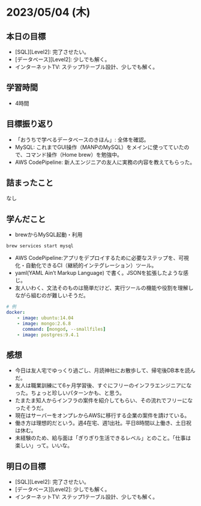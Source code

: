 # 2023/05/04 (木)

## 本日の目標

- [SQL][Level2]: 完了させたい。
- [データベース][Level2]: 少しでも解く。
- インターネットTV: ステップ1テーブル設計、少しでも解く。

## 学習時間

- 4時間

## 目標振り返り

- 「おうちで学べるデータベースのきほん」: 全体を確認。
- MySQL: これまでGUI操作（MANPのMySQL）をメインに使ってていたので、コマンド操作（Home brew）を勉強中。
- AWS CodePipeline: 新人エンジニアの友人に実務の内容を教えてもらった。

## 詰まったこと

なし

## 学んだこと

- brewからMySQL起動・利用
```ubuntu
brew services start mysql
```
- AWS CodePipeline:アプリをデプロイするために必要なステップを、可視化・自動化できるCI（継続的インテグレーション）ツール。
- yaml(YAML Ain’t Markup Language) で書く。JSONを拡張したような感じ。
- 友人いわく、文法そのものは簡単だけど、実行ツールの機能や役割を理解しながら組むのが難しいそうだ。

```yaml
# 例
docker:
    - image: ubuntu:14.04
    - image: mongo:2.6.8
      command: [mongod, --smallfiles]
    - image: postgres:9.4.1
```

## 感想

- 今日は友人宅でゆっくり過ごし、月読神社にお散歩して、帰宅後DB本を読んだ。
- 友人は職業訓練にて6ヶ月学習後、すぐにフリーのインフラエンジニアになった。ちょっと珍しいパターンかも、と思う。
- たまたま知人からインフラの案件を紹介してもらい、その流れでフリーになったそうだ。
- 現在はサーバーをオンプレからAWSに移行する企業の案件を請けている。
- 働き方は理想的だという。週4在宅、週1出社。平日8時間以上働き、土日祝は休む。
- 未経験のため、給与面は「ぎりぎり生活できるレベル」とのこと。「仕事は楽しい」って。いいな。

## 明日の目標

- [SQL][Level2]: 完了させたい。
- [データベース][Level2]: 少しでも解く。
- インターネットTV: ステップ1テーブル設計、少しでも解く。

